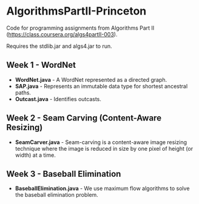 AlgorithmsPartII-Princeton
=====================

Code for programming assignments from Algorithms Part II (https://class.coursera.org/algs4partII-003).

Requires the stdlib.jar and algs4.jar to run.

Week 1 - WordNet
----------------------------
 - **WordNet.java** - A WordNet represented as a directed graph.
 - **SAP.java** - Represents an immutable data type for shortest ancestral paths.
 - **Outcast.java** - Identifies outcasts.

Week 2 - Seam Carving (Content-Aware Resizing)
--------------------------------
 - **SeamCarver.java** - Seam-carving is a content-aware image resizing technique where the image is reduced in size by one pixel of height (or width) at a time.
 

Week 3 - Baseball Elimination
--------------------------------
 - **BaseballElimination.java** - We use maximum flow algorithms to solve the baseball elimination problem. 
 